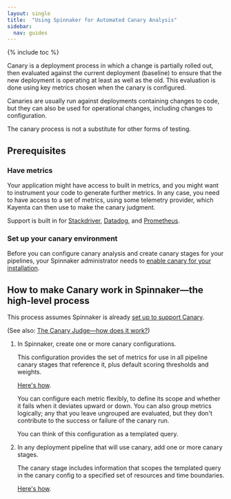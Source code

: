 ```yaml
---
layout: single
title:  "Using Spinnaker for Automated Canary Analysis"
sidebar:
  nav: guides
---
```


{% include toc %}


Canary is a deployment process in which a change is partially rolled out, then
evaluated against the current deployment (baseline) to ensure that the new
deployment is operating at least as well as the old. This evaluation is done
using key metrics chosen when the canary is configured.

Canaries are usually run against deployments containing changes to code, but they
can also be used for operational changes, including changes to configuration.

The canary process is not a substitute for other forms of testing.

## Prerequisites

### Have metrics

Your application might have access to built in metrics, and you might want to
instrument your code to generate further metrics. In any case, you need to have
access to a set of metrics, using some telemetry provider, which Kayenta can
then use to make the canary judgment.

Support is built in for [Stackdriver](https://cloud.google.com/stackdriver/docs/),
[Datadog](https://docs.datadoghq.com/), and
[Prometheus](https://prometheus.io/docs/introduction/overview/).

### Set up your canary environment

Before you can configure canary analysis and create canary stages for your
pipelines, your Spinnaker administrator needs to [enable canary for your
installation](/setup/canary/).

## How to make Canary work in Spinnaker&mdash;the high-level process

This process assumes Spinnaker is already [set up to support Canary](/setup/canary/).

(See also: [The Canary Judge&mdash;how does it work?](/guides/user/canary/judge/))

1. In Spinnaker, create one or more canary configurations.

   This configuration provides the set of metrics for use in all pipeline
   canary stages that reference it, plus default scoring thresholds and weights.

   [Here's how](/guides/user/canary/config/).

   You can configure each metric flexibly, to define its scope and whether it
   fails when it deviates upward or down. You can also group metrics logically;
   any that you leave ungrouped are evaluated, but they don't contribute to the
   success or failure of the canary run.

   You can think of this configuration as a templated query.  

1. In any deployment pipeline that will use canary, add one or more canary
stages.

   The canary stage includes information that scopes the templated query in the
   canary config  to a specified set of resources and time boundaries.

   [Here's how](/guides/user/canary/stage/).

